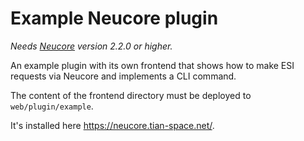 # Example Neucore plugin

_Needs [Neucore](https://github.com/tkhamez/neucore) version 2.2.0 or higher._

An example plugin with its own frontend that shows how to make ESI requests via Neucore and implements a CLI command.

The content of the frontend directory must be deployed to `web/plugin/example`.

It's installed here https://neucore.tian-space.net/.
